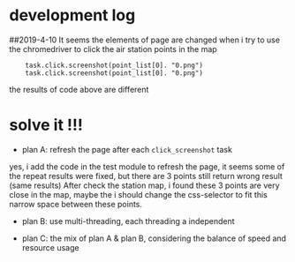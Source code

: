 # development log

##2019-4-10
It seems the elements of page are changed when i 
try to use the chromedriver to click the air station 
points in the map


        task.click.screenshot(point_list[0]. "0.png")
        task.click.screenshot(point_list[0]. "0.png")
       
the results of code above are different

# solve it !!!

* plan A: refresh the page after each `click_screenshot` task

yes, i add the code in the test module to refresh the page, it seems some 
of the repeat results were fixed, but there are 3 points still return wrong result (same results)
After check the station map, i found these 3 points are very close in the map, maybe the i should 
change the css-selector to fit this narrow space between these points.

* plan B: use multi-threading, each threading a independent

 
* plan C: the mix of plan A & plan B, considering the balance of speed and resource usage